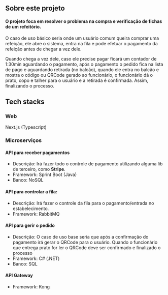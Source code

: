 ## Sobre este projeto
#### O projeto foca em resolver o problema na compra e verificação de fichas de um refeitório. 

O caso de uso básico seria onde um usuário comum queira comprar uma refeição, ele abre o sistema, entra na fila e pode efetuar o pagamento da refeição antes de chegar a vez dele. 

Quando chega a vez dele, caso ele precise pagar ficará um contador de 1:30min aguardando o pagamento, após o pagamento o pedido fica na lista de pago e aguardando retirada (no balcão), quando ele entra no balcão e mostra o código ou QRCode gerado ao funcionário, o funcionário dá o prato, copo e talher para o usuário e a retirada é confirmada. Assim, finalizando o processo.

## Tech stacks

### Web 
Next.js (Typescript)
### Microserviços

#### API para receber pagamentos
  - Descrição: Irá fazer todo o controle de pagamento utilizando alguma lib de terceiro, como **Stripe**.
  - Framework: Sprint Boot (Java)
  - Banco: NoSQL
#### API para controlar a fila:
  - Descrição: Irá fazer o controle da fila para o pagamento/entrada no estabelecimento.
  - Framework: RabbitMQ
#### API para gerir o pedido
  - Descrição: O caso de uso base seria que após a confirmação do pagamento irá gerar o QRCode para o usuário. Quando o funcionário que entrega prato for ler o QRCode deve ser confirmado e finalizado o processo
  - Framework: C# (.NET)
  - Banco: SQL
#### API Gateway
  - Framework: Kong
